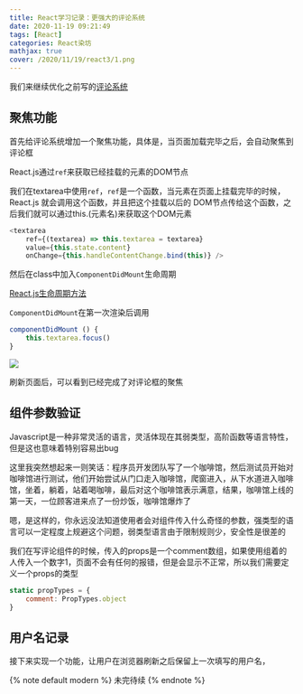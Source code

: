 ```yaml
---
title: React学习记录：更强大的评论系统
date: 2020-11-19 09:21:49
tags: [React]
categories: React染坊
mathjax: true
cover: /2020/11/19/react3/1.png
---
```


我们来继续优化之前写的[评论系统](/2020/11/17/react2/)

## 聚焦功能

首先给评论系统增加一个聚焦功能，具体是，当页面加载完毕之后，会自动聚焦到评论框

React.js通过`ref`来获取已经挂载的元素的DOM节点

我们在textarea中使用`ref`，`ref`是一个函数，当元素在页面上挂载完毕的时候，React.js 就会调用这个函数，并且把这个挂载以后的 DOM节点传给这个函数，之后我们就可以通过this.(元素名)来获取这个DOM元素

```javascript
<textarea 
    ref={(textarea) => this.textarea = textarea}
    value={this.state.content}
    onChange={this.handleContentChange.bind(this)} />
```

然后在class中加入`ComponentDidMount`生命周期

[React.js生命周期方法](https://www.runoob.com/react/react-component-life-cycle.html)

`ComponentDidMount`在第一次渲染后调用

```javascript
componentDidMount () {
    this.textarea.focus()
}
```

![](1.png)

刷新页面后，可以看到已经完成了对评论框的聚焦

## 组件参数验证

Javascript是一种非常灵活的语言，灵活体现在其弱类型，高阶函数等语言特性，但是这也意味着特别容易出bug

这里我突然想起来一则笑话：程序员开发团队写了一个咖啡馆，然后测试员开始对咖啡馆进行测试，他们开始尝试从门口走入咖啡馆，爬窗进入，从下水道进入咖啡馆，坐着，躺着，站着喝咖啡，最后对这个咖啡馆表示满意，结果，咖啡馆上线的第一天，一位顾客进来点了一份炒饭，咖啡馆爆炸了

嗯，是这样的，你永远没法知道使用者会对组件传入什么奇怪的参数，强类型的语言可以一定程度上规避这个问题，弱类型语言由于限制规则少，安全性是很差的

我们在写评论组件的时候，传入的props是一个comment数组，如果使用组着的人传入一个数字1，页面不会有任何的报错，但是会显示不正常，所以我们需要定义一个props的类型

```javascript
static propTypes = {
    comment: PropTypes.object
}
```

## 用户名记录

接下来实现一个功能，让用户在浏览器刷新之后保留上一次填写的用户名，

{% note default modern %}
未完待续
{% endnote %}
